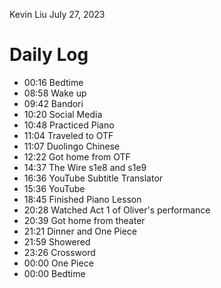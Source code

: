 Kevin Liu
July 27, 2023

# Daily Log
- 00:16 Bedtime
- 08:58 Wake up
- 09:42 Bandori
- 10:20 Social Media
- 10:48 Practiced Piano
- 11:04 Traveled to OTF
- 11:07 Duolingo Chinese
- 12:22 Got home from OTF
- 14:37 The Wire s1e8 and s1e9
- 16:36 YouTube Subtitle Translator
- 15:36 YouTube
- 18:45 Finished Piano Lesson
- 20:28 Watched Act 1 of Oliver's performance
- 20:39 Got home from theater
- 21:21 Dinner and One Piece
- 21:59 Showered
- 23:26 Crossword
- 00:00 One Piece
- 00:00 Bedtime